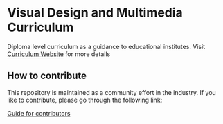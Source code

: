 # Visual Design and Multimedia Curriculum

Diploma level curriculum as a guidance to educational institutes. Visit [Curriculum Website](https://slasscom.github.io/slasscom-visual-design-and-multimedia-curriculum) for more details

## How to contribute

This repository is maintained as a community effort in the industry. If you like to contribute, please go through the following link:

[Guide for contributors](./CONTRIBUTE.md)

